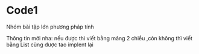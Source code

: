 # Code1
Nhóm bài tập lớn phương pháp tính

Thông tin mới nha:
nếu được thì viết bằng mảng 2 chiều ,còn không thì viết bằng List cũng được tao implent lại